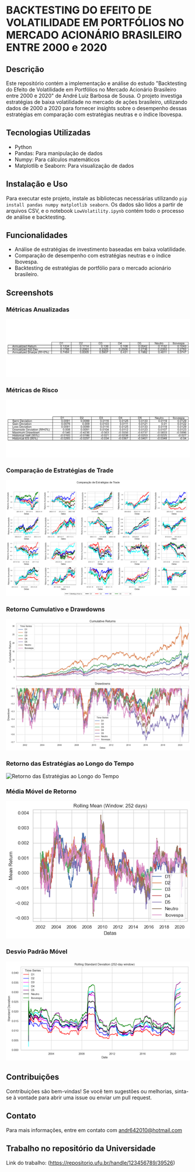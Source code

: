# BACKTESTING DO EFEITO DE VOLATILIDADE EM PORTFÓLIOS NO MERCADO ACIONÁRIO BRASILEIRO ENTRE 2000 e 2020

## Descrição
Este repositório contém a implementação e análise do estudo "Backtesting do Efeito de Volatilidade em Portfólios no Mercado Acionário Brasileiro entre 2000 e 2020" de André Luiz Barbosa de Sousa. O projeto investiga estratégias de baixa volatilidade no mercado de ações brasileiro, utilizando dados de 2000 a 2020 para fornecer insights sobre o desempenho dessas estratégias em comparação com estratégias neutras e o índice Ibovespa.

## Tecnologias Utilizadas
- Python
- Pandas: Para manipulação de dados
- Numpy: Para cálculos matemáticos
- Matplotlib e Seaborn: Para visualização de dados

## Instalação e Uso
Para executar este projeto, instale as bibliotecas necessárias utilizando `pip install pandas numpy matplotlib seaborn`. Os dados são lidos a partir de arquivos CSV, e o notebook `LowVolatility.ipynb` contém todo o processo de análise e backtesting.

## Funcionalidades
- Análise de estratégias de investimento baseadas em baixa volatilidade.
- Comparação de desempenho com estratégias neutras e o índice Ibovespa.
- Backtesting de estratégias de portfólio para o mercado acionário brasileiro.

## Screenshots

### Métricas Anualizadas
![Métricas Anualizadas](https://github.com/andrebarbosa27/lowvolatility/blob/master/annualized_metrics.png)

### Métricas de Risco
![Métricas de Risco](https://github.com/andrebarbosa27/lowvolatility/blob/master/risk_table.png)

### Comparação de Estratégias de Trade
![Comparação de Estratégias de Trade](https://github.com/andrebarbosa27/lowvolatility/blob/master/Compara%C3%A7%C3%A3o%20de%20Estrat%C3%A9gias%20de%20Trade.png)

### Retorno Cumulativo e Drawdowns
![Cumulative Returns e Drawdowns](https://github.com/andrebarbosa27/lowvolatility/blob/master/Cumulative%20returns%20e%20drawdowns.png)

### Retorno das Estratégias ao Longo do Tempo
![Retorno das Estratégias ao Longo do Tempo](https://github.com/andrebarbosa27/lowvolatility/blob/master/Retorno%20das%20estrat%C3%A9gias%20ao%20longo%20do%20tempo.png)

### Média Móvel de Retorno
![Rolling Mean](https://github.com/andrebarbosa27/lowvolatility/blob/master/Rolling%20Mean.png)

### Desvio Padrão Móvel
![Rolling Standard Deviation](https://github.com/andrebarbosa27/lowvolatility/blob/master/Rolling%20std.png)

## Contribuições
Contribuições são bem-vindas! Se você tem sugestões ou melhorias, sinta-se à vontade para abrir uma issue ou enviar um pull request.

## Contato
Para mais informações, entre em contato com andr642010@hotmail.com

## Trabalho no repositório da Universidade
Link do trabalho: (https://repositorio.ufu.br/handle/123456789/39526)
